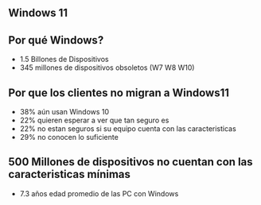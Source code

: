 ## Windows 11 ##

## Por qué Windows? ##
- 1.5 Billones de Dispositivos
- 345 millones de dispositivos obsoletos (W7 W8 W10)

## Por que los clientes no migran a Windows11 ##
- 38% aún usan Windows 10
- 22% quieren esperar a ver que tan seguro es
- 22% no estan seguros si su equipo cuenta con las caracteristicas
- 29% no conocen lo suficiente

## 500 Millones de dispositivos no cuentan con las caracteristicas mínimas
- 7.3 años edad promedio de las PC con Windows
